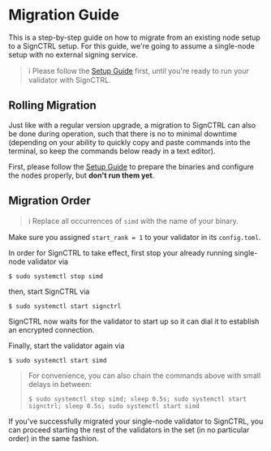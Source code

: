 # Migration Guide

This is a step-by-step guide on how to migrate from an existing node setup to a SignCTRL setup. For this guide, we're going to assume a single-node setup with no external signing service.

> :information_source: Please follow the [Setup Guide](../guides/setup.md) first, until you're ready to run your validator with SignCTRL.

## Rolling Migration

Just like with a regular version upgrade, a migration to SignCTRL can also be done during operation, such that there is no to minimal downtime (depending on your ability to quickly copy and paste commands into the terminal, so keep the commands below ready in a text editor).

First, please follow the [Setup Guide](../guides/setup.md) to prepare the binaries and configure the nodes properly, but **don't run them yet**.

## Migration Order

> :information_source: Replace all occurrences of `simd` with the name of your binary.

Make sure you assigned `start_rank = 1` to your validator in its `config.toml`.

In order for SignCTRL to take effect, first stop your already running single-node validator via

```shell
$ sudo systemctl stop simd
```

then, start SignCTRL via

```shell
$ sudo systemctl start signctrl
```

SignCTRL now waits for the validator to start up so it can dial it to establish an encrypted connection.

Finally, start the validator again via

```shell
$ sudo systemctl start simd
```

> For convenience, you can also chain the commands above with small delays in between:
> ```shell
> $ sudo systemctl stop simd; sleep 0.5s; sudo systemctl start signctrl; sleep 0.5s; sudo systemctl start simd
> ```

If you've successfully migrated your single-node validator to SignCTRL, you can proceed starting the rest of the validators in the set (in no particular order) in the same fashion.